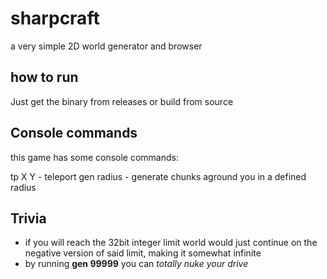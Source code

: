 # sharpcraft
a very simple 2D world generator and browser

## how to run
Just get the binary from releases or build from source

## Console commands
this game has some console commands:

tp X Y - teleport
gen radius - generate chunks aground you in a defined radius

## Trivia

- if you will reach the 32bit integer limit world would just continue on
the negative version of said limit, making it somewhat infinite
- by running **gen 99999** you can *totally nuke your drive*
